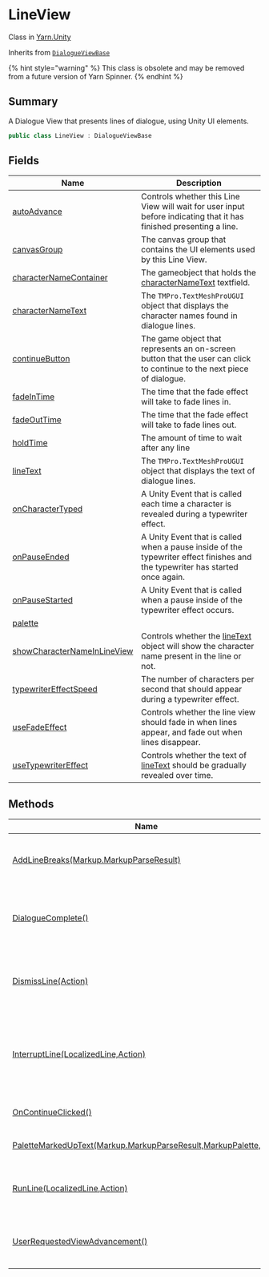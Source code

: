 # LineView

Class in [Yarn.Unity](yarn.unity.md)

Inherits from [`DialogueViewBase`](yarn.unity.dialogueviewbase.md)

{% hint style="warning" %}
This class is obsolete and may be removed from a future version of Yarn Spinner.
{% endhint %}

## Summary

A Dialogue View that presents lines of dialogue, using Unity UI elements.

```csharp
public class LineView : DialogueViewBase
```

## Fields

| Name                                                                              | Description                                                                                                                      |
| --------------------------------------------------------------------------------- | -------------------------------------------------------------------------------------------------------------------------------- |
| [autoAdvance](yarn.unity.lineview.autoadvance.md)                                 | Controls whether this Line View will wait for user input before indicating that it has finished presenting a line.               |
| [canvasGroup](yarn.unity.lineview.canvasgroup.md)                                 | The canvas group that contains the UI elements used by this Line View.                                                           |
| [characterNameContainer](yarn.unity.lineview.characternamecontainer.md)           | The gameobject that holds the [characterNameText](yarn.unity.lineview.characternametext.md) textfield.                           |
| [characterNameText](yarn.unity.lineview.characternametext.md)                     | The `TMPro.TextMeshProUGUI` object that displays the character names found in dialogue lines.                                    |
| [continueButton](yarn.unity.lineview.continuebutton.md)                           | The game object that represents an on-screen button that the user can click to continue to the next piece of dialogue.           |
| [fadeInTime](yarn.unity.lineview.fadeintime.md)                                   | The time that the fade effect will take to fade lines in.                                                                        |
| [fadeOutTime](yarn.unity.lineview.fadeouttime.md)                                 | The time that the fade effect will take to fade lines out.                                                                       |
| [holdTime](yarn.unity.lineview.holdtime.md)                                       | The amount of time to wait after any line                                                                                        |
| [lineText](yarn.unity.lineview.linetext.md)                                       | The `TMPro.TextMeshProUGUI` object that displays the text of dialogue lines.                                                     |
| [onCharacterTyped](yarn.unity.lineview.oncharactertyped.md)                       | A Unity Event that is called each time a character is revealed during a typewriter effect.                                       |
| [onPauseEnded](yarn.unity.lineview.onpauseended.md)                               | A Unity Event that is called when a pause inside of the typewriter effect finishes and the typewriter has started once again.    |
| [onPauseStarted](yarn.unity.lineview.onpausestarted.md)                           | A Unity Event that is called when a pause inside of the typewriter effect occurs.                                                |
| [palette](yarn.unity.lineview.palette.md)                                         |                                                                                                                                  |
| [showCharacterNameInLineView](yarn.unity.lineview.showcharacternameinlineview.md) | Controls whether the [lineText](yarn.unity.lineview.linetext.md) object will show the character name present in the line or not. |
| [typewriterEffectSpeed](yarn.unity.lineview.typewritereffectspeed.md)             | The number of characters per second that should appear during a typewriter effect.                                               |
| [useFadeEffect](yarn.unity.lineview.usefadeeffect.md)                             | Controls whether the line view should fade in when lines appear, and fade out when lines disappear.                              |
| [useTypewriterEffect](yarn.unity.lineview.usetypewritereffect.md)                 | Controls whether the text of [lineText](yarn.unity.lineview.linetext.md) should be gradually revealed over time.                 |

## Methods

| Name                                                                                                           | Description                                                                                                                                                                                   |
| -------------------------------------------------------------------------------------------------------------- | --------------------------------------------------------------------------------------------------------------------------------------------------------------------------------------------- |
| [AddLineBreaks(Markup.MarkupParseResult)](yarn.unity.lineview.addlinebreaks.md)                                | Inserts TextMeshPro line break markup in a line where Yarn line break attributes appear.                                                                                                      |
| [DialogueComplete()](yarn.unity.lineview.dialoguecomplete.md)                                                  | Called by the [DialogueRunner](yarn.unity.dialoguerunner.md) to signal that the dialogue has ended, and no more lines will be delivered.                                                      |
| [DismissLine(Action)](yarn.unity.lineview.dismissline.md)                                                      | Called by the [DialogueRunner](yarn.unity.dialoguerunner.md) to signal that the view should dismiss its current line from display, and clean up.                                              |
| [InterruptLine(LocalizedLine,Action)](yarn.unity.lineview.interruptline.md)                                    | Called by the [DialogueRunner](yarn.unity.dialoguerunner.md) to signal that a line has been interrupted, and that the Dialogue View should finish presenting its line as quickly as possible. |
| [OnContinueClicked()](yarn.unity.lineview.oncontinueclicked.md)                                                | Called when the [continueButton](yarn.unity.lineview.continuebutton.md) is clicked.                                                                                                           |
| [PaletteMarkedUpText(Markup.MarkupParseResult,MarkupPalette,bool)](yarn.unity.lineview.palettemarkeduptext.md) | Applies the `palette` to the line based on it's markup.                                                                                                                                       |
| [RunLine(LocalizedLine,Action)](yarn.unity.lineview.runline.md)                                                | Called by the [DialogueRunner](yarn.unity.dialoguerunner.md) to signal that a line should be displayed to the user.                                                                           |
| [UserRequestedViewAdvancement()](yarn.unity.lineview.userrequestedviewadvancement.md)                          | Called by [DialogueAdvanceInput](yarn.unity.dialogueadvanceinput.md) to signal that the user has requested that the dialogue advance.                                                         |

